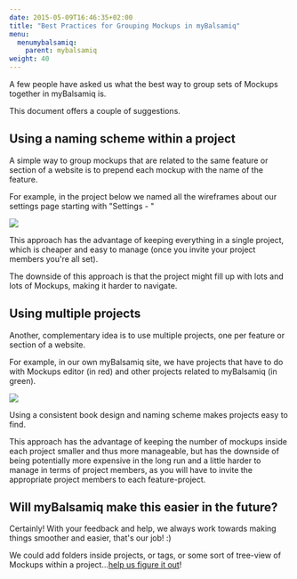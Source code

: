 ```yaml
---
date: 2015-05-09T16:46:35+02:00
title: "Best Practices for Grouping Mockups in myBalsamiq"
menu:
  menumybalsamiq:
    parent: mybalsamiq
weight: 40
---
```


A few people have asked us what the best way to group sets of Mockups together in myBalsamiq is.

This document offers a couple of suggestions.

## Using a naming scheme within a project

A simple way to group mockups that are related to the same feature or section of a website is to prepend each mockup with the name of the feature.

For example, in the project below we named all the wireframes about our settings page starting with "Settings - "

![](http://media.balsamiq.com/img/support/docs/myb/mockups.png)

This approach has the advantage of keeping everything in a single project, which is cheaper and easy to manage (once you invite your project members you're all set).

The downside of this approach is that the project might fill up with lots and lots of Mockups, making it harder to navigate.

## Using multiple projects

Another, complementary idea is to use multiple projects, one per feature or section of a website.

For example, in our own myBalsamiq site, we have projects that have to do with Mockups editor (in red) and other projects related to myBalsamiq (in green).

![](http://media.balsamiq.com/img/support/docs/myb/projects.png)

Using a consistent book design and naming scheme makes projects easy to find.

This approach has the advantage of keeping the number of mockups inside each project smaller and thus more manageable, but has the downside of being potentially more expensive in the long run and a little harder to manage in terms of project members, as you will have to invite the appropriate project members to each feature-project.

## Will myBalsamiq make this easier in the future?

Certainly! With your feedback and help, we always work towards making things smoother and easier, that's our job! :)

We could add folders inside projects, or tags, or some sort of tree-view of Mockups within a project...[help us figure it out](http://community.balsamiq.com)!

